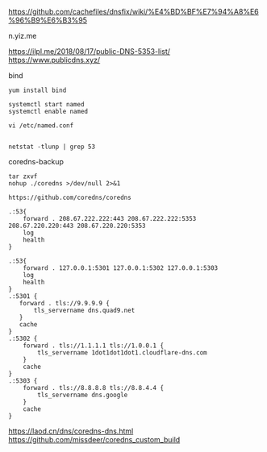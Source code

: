 https://github.com/cachefiles/dnsfix/wiki/%E4%BD%BF%E7%94%A8%E6%96%B9%E6%B3%95

n.yiz.me

https://ilpl.me/2018/08/17/public-DNS-5353-list/ https://www.publicdns.xyz/


bind
```
yum install bind

systemctl start named
systemctl enable named

vi /etc/named.conf


netstat -tlunp | grep 53
```

coredns-backup

```
tar zxvf
nohup ./coredns >/dev/null 2>&1 

https://github.com/coredns/coredns
```

```
.:53{
    forward . 208.67.222.222:443 208.67.222.222:5353 208.67.220.220:443 208.67.220.220:5353
    log
    health
}
```
```
.:53{
    forward . 127.0.0.1:5301 127.0.0.1:5302 127.0.0.1:5303
    log
    health
}
.:5301 {
   forward . tls://9.9.9.9 {
       tls_servername dns.quad9.net
   }
   cache
}
.:5302 {
    forward . tls://1.1.1.1 tls://1.0.0.1 {
        tls_servername 1dot1dot1dot1.cloudflare-dns.com
    }
    cache
}
.:5303 {
    forward . tls://8.8.8.8 tls://8.8.4.4 {
        tls_servername dns.google
    }
    cache
}
```

https://laod.cn/dns/coredns-dns.html
https://github.com/missdeer/coredns_custom_build
